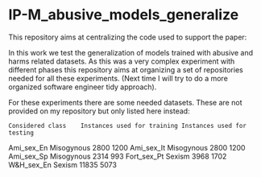 # IP-M_abusive_models_generalize

This repository aims at centralizing the code used to support the paper:



In this work we test the generalization of models trained with abusive and harms related datasets.
As this was a very complex experiment with different phases this repository aims at organizing a set of repositories needed for all these experiments.
(Next time I will try to do a more organized software engineer tidy approach).

For these experiments there are some needed datasets. These are not provided on my repository but only listed here instead:

	Considered class	Instances used for training	Instances used for testing
Ami_sex_En	Misogynous	2800	1200
Ami_sex_It	Misogynous	2800	1200
Ami_sex_Sp	Misogynous	2314	993
Fort_sex_Pt	Sexism	3968	1702
W&H_sex_En	Sexism	11835	5073
